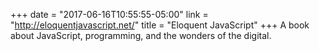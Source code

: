 +++
date = "2017-06-16T10:55:55-05:00"
link = "http://eloquentjavascript.net/"
title = "Eloquent JavaScript"
+++
A book about JavaScript, programming, and the wonders of the digital. 
<!--more-->
